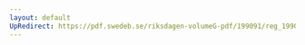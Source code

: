 ```yaml
---
layout: default
UpRedirect: https://pdf.swedeb.se/riksdagen-volumeG-pdf/199091/reg_199091/reg_199091_0891.pdf
---
```

